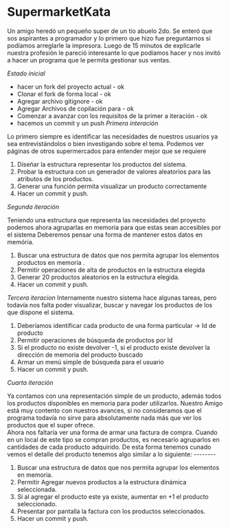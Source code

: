 # SupermarketKata

Un amigo heredó un pequeño super de un tío abuelo 2do.  Se enteró que sos aspirantes a programador y lo primero que hizo fue preguntarnos si podíamos arreglarle la impresora. Luego de 15 minutos de explicarle nuestra profesión le pareció interesante lo que podíamos hacer y nos invitó a hacer un programa que le permita gestionar sus ventas. 

*Estado inicial*

- hacer un fork del proyecto actual - ok
- Clonar el fork de forma local - ok
- Agregar archivo gitignore - ok
- Agregar Archivos de copilación para - ok 
- Comenzar a avanzar con los requisitos de la primer a iteración - ok
- hacemos un commit y un push 
*Primera  interación*

Lo primero siempre es identificar las necesidades de nuestros usuarios ya sea entrevistándolos o bien investigando sobre el tema.
Podemos ver páginas de otros supermercados para entender mejor que se requiere

1. Diseñar la estructura representar los productos del sistema.
2. Probar la estructura con un generador de valores aleatorios para las atributos de los productos. 
3. Generar una función permita visualizar un producto correctamente
4. Hacer un commit y push. 

*Segunda iteración* 

Teniendo una estructura que representa las necesidades del proyecto podemos ahora agruparlas en memoria para que estas sean accesibles por el sistema
Deberemos pensar una forma de mantener estos datos en memória. 

1. Buscar una estructura de datos que nos permita agrupar los elementos productos en memoria .
2. Permitir operaciones de alta de productos en la estructura elegida
3. Generar 20 productos aleatorios en la estructura elegida. 
4. Hacer un commit y push. 

*Tercera iteracion* 
Internamente nuestro sistema hace algunas tareas, pero todavía nos falta poder visualizar, buscar y navegar los productos de los que dispone el sistema.

1. Deberíamos identificar cada producto de una forma particular -> Id de producto
2. Permitir operaciones de búsqueda de productos por Id
3. Si el producto no existe devolver -1, si el producto existe devolver la dirección de memoria del producto buscado
4. Armar un menú simple de búsqueda para el usuario   
5. Hacer un commit y push. 

*Cuarta iteración*

Ya contamos con una representación simple de un producto, además todos los productos disponibles en memoria para poder utilizarlos.
Nuestro Amigo está muy contento con nuestros avances, si no consideramos que el programa todavía no sirve para absolutamente nada más que ver los productos que el super ofrece.  
Ahora nos faltaría ver una forma de armar una factura de compra. Cuando en un local de este tipo se compran productos, es necesario agruparlos en cantidades de cada producto adquirido.
De esta forma tenemos cunado vemos el detalle del producto tenemos algo similar a lo siguiente: 
 <cantidad> <Nombre producto> -------- <Precio Unitario> 

1. Buscar una estructura de datos que nos permita agrupar los elementos en memoria.
2. Permitir Agregar nuevos productos a la estructura dinámica seleccionada.
3. Si al agregar el producto este ya existe, aumentar en +1 el producto seleccionado.
2. Presentar por pantalla la factura con los productos seleccionados.
4. Hacer un commit y push. 
